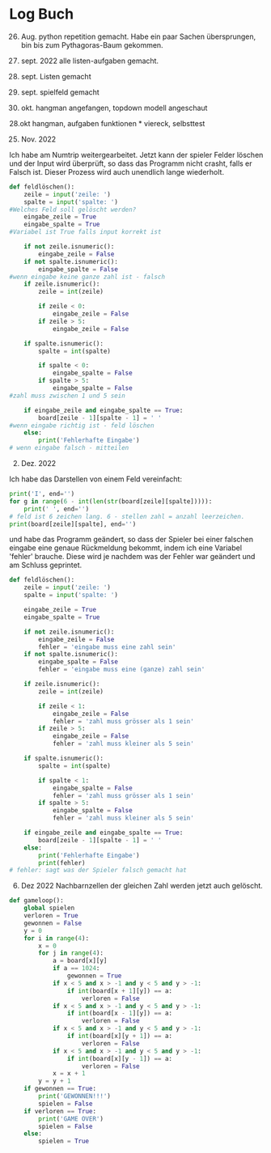 # Log Buch


26. Aug. 
python repetition gemacht. Habe ein paar Sachen übersprungen, bin bis zum Pythagoras-Baum gekommen.


2. sept. 2022
alle listen-aufgaben gemacht. 


8. sept.
Listen gemacht


16. sept.
spielfeld gemacht

21. okt.
hangman angefangen, topdown modell angeschaut

28.okt 
hangman, aufgaben funktionen * viereck, selbsttest

25. Nov. 2022

Ich habe am Numtrip weitergearbeitet. Jetzt kann der spieler Felder löschen und der Input wird überprüft, so dass das Programm nicht crasht, falls er Falsch ist. Dieser Prozess wird auch unendlich lange wiederholt.

```py
def feldlöschen():
    zeile = input('zeile: ')
    spalte = input('spalte: ')
#Welches Feld soll gelöscht werden?
    eingabe_zeile = True
    eingabe_spalte = True
#Variabel ist True falls input korrekt ist

    if not zeile.isnumeric():
        eingabe_zeile = False
    if not spalte.isnumeric():
        eingabe_spalte = False
#wenn eingabe keine ganze zahl ist - falsch
    if zeile.isnumeric():
        zeile = int(zeile)

        if zeile < 0:
            eingabe_zeile = False
        if zeile > 5:
            eingabe_zeile = False

    if spalte.isnumeric():
        spalte = int(spalte)

        if spalte < 0:
            eingabe_spalte = False
        if spalte > 5:
            eingabe_spalte = False
#zahl muss zwischen 1 und 5 sein

    if eingabe_zeile and eingabe_spalte == True:
        board[zeile - 1][spalte - 1] = ' '
#wenn eingabe richtig ist - feld löschen
    else:
        print('Fehlerhafte Eingabe')
# wenn eingabe falsch - mitteilen

```

2. Dez. 2022

Ich habe das Darstellen von einem Feld vereinfacht:

```py
print('I', end='')
for g in range(6 - int(len(str(board[zeile][spalte])))):
    print(' ', end='')
# feld ist 6 zeichen lang. 6 - stellen zahl = anzahl leerzeichen.
print(board[zeile][spalte], end='')
```
und habe das Programm geändert, so dass der Spieler bei einer falschen eingabe eine genaue Rückmeldung bekommt, indem ich eine Variabel 'fehler' brauche. Diese wird je nachdem was der Fehler war geändert und am Schluss geprintet.

```py
def feldlöschen():
    zeile = input('zeile: ')
    spalte = input('spalte: ')

    eingabe_zeile = True
    eingabe_spalte = True

    if not zeile.isnumeric():
        eingabe_zeile = False
        fehler = 'eingabe muss eine zahl sein'
    if not spalte.isnumeric():
        eingabe_spalte = False
        fehler = 'eingabe muss eine (ganze) zahl sein'

    if zeile.isnumeric():
        zeile = int(zeile)

        if zeile < 1:
            eingabe_zeile = False
            fehler = 'zahl muss grösser als 1 sein'
        if zeile > 5:
            eingabe_zeile = False
            fehler = 'zahl muss kleiner als 5 sein'

    if spalte.isnumeric():
        spalte = int(spalte)

        if spalte < 1:
            eingabe_spalte = False
            fehler = 'zahl muss grösser als 1 sein'
        if spalte > 5:
            eingabe_spalte = False
            fehler = 'zahl muss kleiner als 5 sein'

    if eingabe_zeile and eingabe_spalte == True:
        board[zeile - 1][spalte - 1] = ' '
    else:
        print('Fehlerhafte Eingabe')
        print(fehler)
# fehler: sagt was der Spieler falsch gemacht hat
```


6. Dez 2022
Nachbarnzellen der gleichen Zahl werden jetzt auch gelöscht.
```py
def gameloop():
    global spielen
    verloren = True
    gewonnen = False
    y = 0
    for i in range(4):
        x = 0
        for j in range(4):
            a = board[x][y]
            if a == 1024:
                gewonnen = True
            if x < 5 and x > -1 and y < 5 and y > -1:
                if int(board[x + 1][y]) == a:
                    verloren = False
            if x < 5 and x > -1 and y < 5 and y > -1:
                if int(board[x - 1][y]) == a:
                    verloren = False
            if x < 5 and x > -1 and y < 5 and y > -1:
                if int(board[x][y + 1]) == a:
                    verloren = False
            if x < 5 and x > -1 and y < 5 and y > -1:
                if int(board[x][y - 1]) == a:
                    verloren = False
            x = x + 1
        y = y + 1
    if gewonnen == True:
        print('GEWONNEN!!!')
        spielen = False
    if verloren == True:
        print('GAME OVER')
        spielen = False
    else:
        spielen = True
```